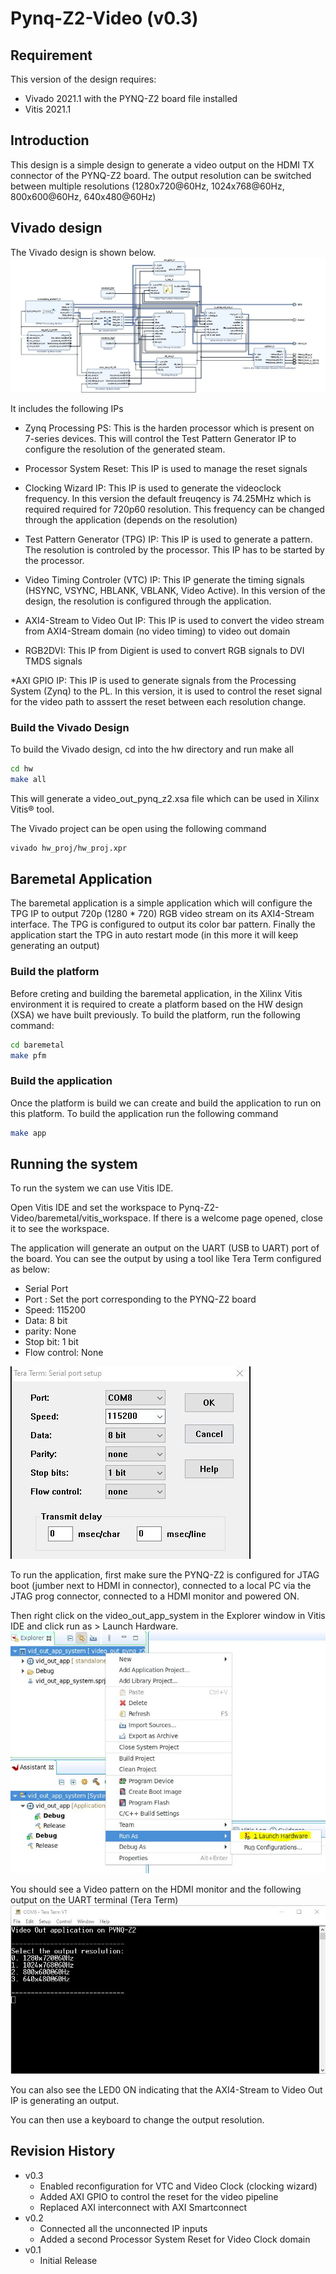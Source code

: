 # Pynq-Z2-Video (v0.3)

## Requirement
This version of the design requires:
* Vivado 2021.1 with the PYNQ-Z2 board file installed
* Vitis 2021.1

## Introduction

This design is a simple design to generate a video output on the HDMI TX connector of the PYNQ-Z2 board. The output resolution can be switched between multiple resolutions (1280x720@60Hz, 1024x768@60Hz, 800x600@60Hz, 640x480@60Hz)

## Vivado design

The Vivado design is shown below.
![Block Design](images/block_design.jpg)

It includes the following IPs
* Zynq Processing PS: This is the harden processor which is present on 7-series devices. This will control the Test Pattern Generator IP to configure the resolution of the generated steam.

* Processor System Reset: This IP is used to manage the reset signals

* Clocking Wizard IP: This IP is used to generate the videoclock frequency. In this version the default freuqency is 74.25MHz which is required required for 720p60 resolution. This frequency can be changed through the application (depends on the resolution)

* Test Pattern Generator (TPG) IP: This IP is used to generate a pattern. The resolution is controled by the processor. This IP has to be started by the processor.

* Video Timing Controler (VTC) IP: This IP generate the timing signals (HSYNC, VSYNC, HBLANK, VBLANK, Video Active). In  this version of the design, the resolution is configured through the application.

* AXI4-Stream to Video Out IP: This IP is used to convert the video stream from AXI4-Stream domain (no video timing) to video out domain

* RGB2DVI: This IP from Digient is used to convert RGB signals to DVI TMDS signals

*AXI GPIO IP: This IP is used to generate signals from the Processing System (Zynq) to the PL. In this version, it is used to control the reset signal for the video path to asssert the reset between each resolution change.

### Build the Vivado Design

To build the Vivado design, cd into the hw directory and run make all
```bash
cd hw
make all
```

This will generate a video_out_pynq_z2.xsa file which can be used in Xilinx Vitis® tool.

The Vivado project can be open using the following command
```bash
vivado hw_proj/hw_proj.xpr
```

## Baremetal Application
The baremetal application is a simple application which will configure the TPG IP to output 720p (1280 * 720) RGB video stream on its AXI4-Stream interface. The TPG is configured to output its color bar pattern.
Finally the application start the TPG in auto restart mode (in this more it will keep generating an output)

### Build the platform
Before creting and building the baremetal application, in the Xilinx Vitis environment it is required to create a platform based on the HW design (XSA) we have built previously.
To build the platform, run the following command:
```bash
cd baremetal
make pfm
```

### Build the application
Once the platform is build we can create and build the application to run on this platform. To build the application run the following command
```bash
make app
```

## Running the system
To run the system we can use Vitis IDE.

Open Vitis IDE and set the workspace to Pynq-Z2-Video/baremetal/vitis_workspace. If there is a welcome page opened, close it to see the workspace.

The application will generate an output on the UART (USB to UART) port of the board. You can see the output by using a tool like Tera Term configured as below:
* Serial Port
* Port : Set the port corresponding to the PYNQ-Z2 board
* Speed: 115200
* Data: 8 bit
* parity: None
* Stop bit: 1 bit
* Flow control: None

![Block Design](images/tera_term.jpg)

To run the application, first make sure the PYNQ-Z2 is configured for JTAG boot (jumber next to HDMI in connector), connected to a local PC via the JTAG prog connector, connected to a HDMI monitor and powered ON.

Then right click on the video_out_app_system in the Explorer window in Vitis IDE and click run as > Launch Hardware.
![Block Design](images/vitis_run.jpg)

You should see a Video pattern on the HDMI monitor and the following output on the UART terminal (Tera Term)
![Block Design](images/UART_output.jpg)

You can also see the LED0 ON indicating that the AXI4-Stream to Video Out IP is generating an output.

You can then use a keyboard to change the output resolution.

## Revision History
* v0.3
	- Enabled reconfiguration for VTC and Video Clock (clocking wizard)
	- Added AXI GPIO to control the reset for the video pipeline
	- Replaced AXI interconnect with AXI Smartconnect
* v0.2 
	- Connected all the unconnected IP inputs
	- Added a second Processor System Reset for Video Clock domain	
* v0.1 
	- Initial Release


